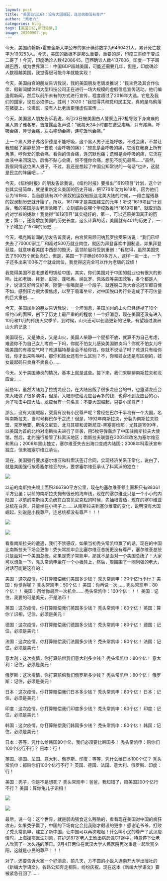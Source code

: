 ```yaml
---
layout: post
title: "美国日记164：没有大国崛起，连总统都没有尊严"
author: "熊老六"
categories: blog
tags: [美国日记,新冠疫情,]
image: 20200907.jpg
---
```

​​今天，美国约翰斯•霍普金斯大学公布的累计确诊数字为6460421人，累计死亡数字为193253人。今天，美国的数据不是那么重要，重要的是，印度三哥终于变成二哥了！今天，印度确诊人数4208645，巴西确诊人数4137606，印度一下子超越巴西，成为世界第二！中国GDP超越美国，可能还需要几年，但是，印度确诊人数超越美国，我觉得很可能今年就能实现！

今天，美国白宫的朋友告诉我说，我的美国朋友老唐发推说：“民主党及其合作伙伴、假新闻媒体和大型科技公司正在进行一场大规模的虚假信息宣传活动。他们编造假新闻，然后以前所未有的方式进行宣传，程度超过了2016年大选。它危及我们的国家，现在必须停止。胜利！2020！”我觉得共和党和民主党，真的是乌鸦落在猪腚上，论撒谎，没有人比老唐更懂虚假宣传……

今天，美国黑人朋友告诉我说，8月23日被美国白人警察连开7枪导致下身瘫痪的黑人男子雅各布，首度露面发声说：“我每天24小时都在遭受疼痛，只有疼痛。呼吸会痛，睡觉会痛，左右移动会痛，连吃饭也会痛。”

上一个黑人男子弗洛伊德是不能呼吸，这个黑人男子还能呼吸，不过会痛，不禁让我想起了梁静茹的一首歌《会呼吸的痛》：“想念是会呼吸的痛，它活在我身上所有角落，哼你爱的歌会痛，看你的信会痛，连沉默也痛；遗憾是会呼吸的痛，它流在血液中来回滚动，后悔不贴心会痛，恨不懂你会痛，想见不能见最痛……”虽然，我很同情这位黑人男子，不过，我还是想起了中国公知常说的一句话“也许，这就是民主的阵痛吧……”

今天，《纽约时报》的朋友告诉我说，《纽约时报》要推出“1619项目”计划，这个计划其实挺简单，就是重新定义美国的历史开端，把1776年改为1619年。因为他们认为1619年，当首艘装有20个黑奴的运奴船抵达北美大陆的时候，一段血腥残暴的奴隶制历史就开始了，所以，1617年才是美国建立的元年！听说“1619项目”计划后，我的美国朋友老唐急眼了，立刻威胁说哪个学校敢推行“1619项目”，就取消政府对学校的拨款！我觉得“1619项目”其实挺好的，第一，可以还原美国真正的历史；第二，还能增加美国的历史长度，这么计算的话，美国就有401的历史了，一下子增加了157年的历史……

今天，福克斯新闻的朋友告诉我说，白宫贸易顾问纳瓦罗接受采访说：“我们已经失去了70000家工厂和超过500万就业岗位，就因为拜登喜欢中国制造，如果拜登获胜，就意味着美国中西部的毁灭，蓝领阶层将受到重创！”我觉得，虽然美国失去了500万个就业岗位，但是，美国一下子确诊600多万人，这样一进一出，一下子还多出来100多万个就业岗位，我觉得这完全可以作为老唐的政绩！

我觉得美国不要老想着甩锅给中国，其实，你们美国对于中国的就业也有很大的影响，比如老唐、拜登、彭斯、蓬呸奥、纳瓦罗、佩洛西等美国政客，各个都是人才，说话又好听又好笑，随便一张嘴就是一个段子，就连脱口秀大会总冠军都自愧不如，感到压力很大很焦虑，以至于吸毒坐牢，对中国脱口秀行业造成了不可估量的巨大重创……

今天，美国加州的朋友告诉我说，一个坏消息，美国加州的山火已经烧掉了10个纽约市的面积，创下了历史上最严重的的程度！一个好消息，现在美国还没有进入10月和11月的传统火灾季节，到时候，山火还可以创造更新的记录，有望超过澳洲山火的记录！

美国现在，又是肺炎，又是山火，美国人柴静一个屁都不放，就算不为自己考虑，难道你不为自己女儿考虑一下吗，你就不怕女儿感染美国肺炎吗？你就不怕女儿呼吸美国的有毒空气吗？难道福特基金会不给你钱，你就不说话了吗？难道只有给你钱，你才出来叫唤吗，那你和妓女还有什么区别？不，你和妓女还是有区别的，妓女最起码只卖身不卖良心……

今天，关于美国肺炎的情况，基本上就是这些。接下来，我们来聊聊南斯拉夫和龙应台……

前些年，虽然大陆为了拉拢龙应台，在大陆出版了很多龙应台的书，也邀请龙应台来大陆做了很多演讲，但是，大陆即使给龙应台再多的钱，也得不到龙应台的心，为了攻击中国大陆，龙应台有一句名言：不要大国崛起，只要小民尊严！

那么，没有大国崛起，究竟有没有小民尊严呢？曾经在巴尔干半岛有一个大国，名叫南斯拉夫，当时号称巴尔干之虎！但是，1992年南斯拉夫，分裂为南斯拉夫联盟、克罗地亚、斯洛文尼亚、北马其顿和波斯尼亚-黑塞哥维那；尤其是1999年，以美国为首的北约对南斯拉夫进行了空袭，用5枚导弹轰炸了中国驻南斯拉夫大使馆，然后，北约强行接管了科索沃地区；南斯拉夫联盟在2003年改名为塞尔维亚和黑山；2006年黑山独立，塞尔维亚失去出海口变成内陆国；2008年科索沃宣布独立，但未被塞尔维亚承认。

现在，美国强行要求塞尔维亚和科索沃签订合同，实现经济关系正常化，说白了，就是美国强行按着塞尔维亚的头，要求塞尔维亚承认了科索沃的独立！

![]({{site.url}}/assets/img/004iBqFSly1giigkspwmwj60dw08lqc902.jpg)  

以前的南斯拉夫领土面积266790平方公里，现在的塞尔维亚领土面积只有88361平方公里；以前的南斯拉夫拥有很长的海岸线，现在的塞尔维亚只是一个小小的内陆国；以前的南斯拉夫总统在白宫见尼克松的时候，先抽根雪茄，现在的塞尔维亚总统在白宫，只能坐在小椅子上……从南斯拉夫到塞尔维亚的变化，说明没有大国崛起，别说是小民尊严，连总统都没有尊严！！！

![]({{site.url}}/assets/img/004iBqFSly1giigl93o2yj60cu06kq5c02.jpg)  

![]({{site.url}}/assets/img/004iBqFSly1giiglhrw0yj60iw0cmqfq02.jpg)  

看看南斯拉夫的遭遇，我们不禁感叹，如果当初秃头常凯申赢了的话，现在的中国比南斯拉夫下场会更惨！秃头常凯申会比塞尔维亚总统更没有尊严，塞尔维亚总统只是面对一个美国总统，如果是秃子常凯申，那就不是面对一个美国总统了！大家可以想象一下，秃头常凯申坐在一个小板凳上，然后，周围围了一圈列强的老大，对话可能是这样的：

美国：这次疫情，你打算赔偿我们美国多少钱？
秃头常凯申：20个亿行不行？
美国：你觉得呢？
秃头常凯申：50个亿！
美国：你再说一次……
秃头常凯申：80个亿！！
美国：再给你最后一次机会……
秃头常凯申：100个亿！！！
美国：记住，我要的可是美元，不是法币！

英国：这次疫情，你打算赔偿我们英国多少钱？
秃头常凯申：80个亿！
英国：算你丫识相，记住，必须是美元！

德国：这次疫情，你打算赔偿我们德国多少钱？
秃头常凯申：80个亿！
德国：记住，必须是美元！

法国：这次疫情，你打算赔偿我们法国多少钱？
秃头常凯申：80个亿！
法国：记住，必须是美元！

意大利：这次疫情，你打算赔偿我们意大利多少钱？
秃头常凯申：80个亿！
意大利：记住，必须是美元！

俄罗斯：这次疫情，你打算赔偿我们俄罗斯多少钱？
秃头常凯申：80个亿！
俄罗斯：记住，必须是美元！

日本：这次疫情，你打算赔偿我们日本多少钱？
秃头常凯申：80个亿！
日本：记住，必须是美元！

印度：这次疫情，你打算赔偿我们印度多少钱？
秃头常凯申：80个亿！
印度：记住，必须是美元！

韩国：这次疫情，你打算赔偿我们韩国多少钱？
秃头常凯申：80个亿！
韩国：记住，必须是美元！

日本：等等，凭什么给韩国80个亿，我们必须要比韩国多！
秃头常凯申：赔你们100个亿行不行？
日本：行！

英国、德国、法国、意大利、俄罗斯、印度：等等，凭什么给日本100个亿？
秃头常凯申：都赔你们100个亿行不行？
英国、德国、法国、意大利、俄罗斯、印度：行！

美国：秃子，你是不是想死？
秃头常凯申：爸爸，我知错了，赔美国200个亿行不行？
美国：算你龟儿子识相！

![]({{site.url}}/assets/img/004iBqFSly1giigm1r7wgj60j614v4qp02.jpg)  

![]({{site.url}}/assets/img/004iBqFSly1giigmbf0uxj60j60sc4ll02.jpg)  

最后，说一句：这个世界，就是弱肉强食这么残酷的，看看现在美国对中国的疯狂攻击，如果秃子赢了，中国的下场肯定会比我刚才假设的更惨！感谢毛爷爷，打败了秃头常凯申，建立了新中国，让中国可以再次崛起！什么叫小民的尊严？武汉疫情时，上海援鄂医生刘凯，在护送87岁老人王欣出病房做CT途中，特意停下让老人欣赏了一次久违的落日。9月4日两位在武汉大学人民医院再次重逢一起欣赏夕阳，这就是小民的尊严！！！

对了，还要告诉大家一个好消息，前几天，方不圆的小说入选南开大学出版社的《新编大学语文》，各路公知奔走相告，纷纷庆祝，现在这本《新编大学语文》要被紧急召回了……​​​​
